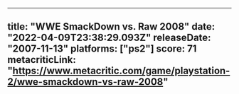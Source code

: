 
---
title: "WWE SmackDown vs. Raw 2008"
date: "2022-04-09T23:38:29.093Z"
releaseDate: "2007-11-13"
platforms: ["ps2"]
score: 71
metacriticLink: "https://www.metacritic.com/game/playstation-2/wwe-smackdown-vs-raw-2008"
---
